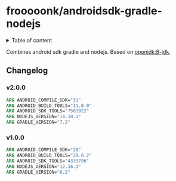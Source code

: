 # frooooonk/androidsdk-gradle-nodejs

<details>
<summary>Table of content</summary>
<!-- TOC depthFrom:2 -->

- [Changelog](#changelog)
  - [v2.0.0](#v200)
  - [v1.0.0](#v100)

<!-- /TOC -->
</details>

Combines android sdk gradle and nodejs.
Based on [openjdk:8-jdk].

## Changelog

### v2.0.0

```dockerfile
ARG ANDROID_COMPILE_SDK="31"
ARG ANDROID_BUILD_TOOLS="31.0.0"
ARG ANDROID_SDK_TOOLS="7583922"
ARG NODEJS_VERSION="14.18.1"
ARG GRADLE_VERSION="7.2"
```

### v1.0.0

```dockerfile
ARG ANDROID_COMPILE_SDK="28"
ARG ANDROID_BUILD_TOOLS="29.0.2"
ARG ANDROID_SDK_TOOLS="4333796"
ARG NODEJS_VERSION="12.16.1"
ARG GRADLE_VERSION="6.2"
```

[openjdk:8-jdk]: https://hub.docker.com/_/openjdk/?tab=tags&page=1&name=8-jdk
